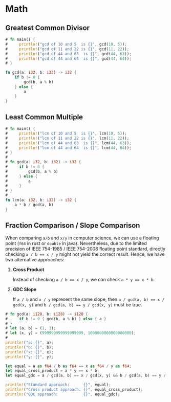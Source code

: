 # Math

## Greatest Common Divisor

```rust
# fn main() {
#     println!("gcd of 10 and 5  is {}", gcd(10, 5));
#     println!("gcd of 11 and 22 is {}", gcd(11, 22));
#     println!("gcd of 44 and 63  is {}", gcd(44, 63));
#     println!("gcd of 44 and 64  is {}", gcd(44, 64));
# }

fn gcd(a: i32, b: i32) -> i32 {
    if b != 0 {
        gcd(b, a % b)
    } else {
        a
    }
}
```

## Least Common Multiple

```rust
# fn main() {
#     println!("lcm of 10 and 5  is {}", lcm(10, 5));
#     println!("lcm of 11 and 22 is {}", lcm(11, 22));
#     println!("lcm of 44 and 63  is {}", lcm(44, 63));
#     println!("lcm of 44 and 64  is {}", lcm(44, 64));
# }
#
# fn gcd(a: i32, b: i32) -> i32 {
#     if b != 0 {
#         gcd(b, a % b)
#     } else {
#         a
#     }
# }
#
fn lcm(a: i32, b: i32) -> i32 {
    a * b / gcd(a, b)
}
```

## Fraction Comparison / Slope Comparison

When comparing `a/b` and `x/y` in computer science, we can use a floating point (`f64` in rust or `double` in java). Nevertheless, due to the limited precision of IEEE 754-1985 / IEEE 754-2008 floating point standard, directly checking `a / b == x / y` might not yield the correct result. Hence, we have two alternative approaches:

1. **Cross Product**

    Instead of checking `a / b == x / y`, we can check `a * y == x * b`.

2. **GDC Slope**

    If `a / b` and `x / y` represent the same slope, then `a / gcd(a, b) == x / gcd(x, y)` and `b / gcd(a, b) == y / gcd(x, y)` must be true.

```rust
# fn gcd(a: i128, b: i128) -> i128 {
#     if b != 0 { gcd(b, a % b) } else { a }
# }
# let (a, b) = (1, 1);
# let (x, y) = (999999999999999999, 1000000000000000000);
#
println!("a: {}", a);
println!("b: {}", b);
println!("x: {}", x);
println!("y: {}", y);

let equal = a as f64 / b as f64 == x as f64 / y as f64;
let equal_cross_product = a * y == x * b;
let equal_gdc = a / gcd(a, b) == x / gcd(x, y) && b / gcd(a, b) == y / gcd(x, y);

println!("Standard approach:      {}", equal);
println!("Cross product approach: {}", equal_cross_product);
println!("GDC approach:           {}", equal_gdc);
```
